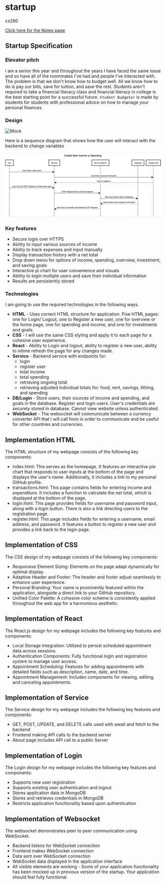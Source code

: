 # startup
cs260

[Click here for the Notes page](notes.md)

## Startup Specification
### Elevator pitch

I am a senior this year and throughout the years I have faced the same issue and so have all of the roommates I've had and people I've interacted with. The problem is that we don't know how to budget well. All we know how to do is pay our bills, save for tuition, and save the rest. Students aren't required to take a financial literacy class and financial literacy in college is the best starting point for a successful future. `Student Budgeter` is made by students for students with professional advice on how to manage your personal finances.

### Design

![Mock](/images/budgetImage.png)

Here is a sequence diagram that shows how the user will interact with the backend to change variables

![SequenceDiagram](/images/SequenceDiagram.png)

### Key features

- Secure login over HTTPS
- Ability to input various sources of income
- Ability to track expenses and input manually
- Display transaction history with a net total
- Drop down menu for options of income, spending, overview, investment, and saving goals
- Interactive pi chart for user convenience and visuals
- Ability to login multiple users and save their individual information
- Results are persistently stored

### Technologies

I am going to use the required technologies in the following ways.

- **HTML** - Uses correct HTML structure for application. Five HTML pages: one for Login/ Logout, one to Register a new user, one for overview or the home page, one for spending and income, and one for investments and goals.
- **CSS** - I will use the same CSS styling and apply it to each page for a cohesive user experience.
- **React** - Ability to Login and logout, ability to register a new user, ability to intime refresh the page for any changes made.
- **Service** - Backend service with endpoints for:
  - login
  - register user
  - total income
  - total spending
  - retrieving ongoing total
  - retrieving adjusted individual totals for: food, rent, savings, tithing, and spending
- **DB/Login** - Store users, their sources of income and spending, and goals in the database. Register and login users. User's credentials are securely stored in database. Cannot view website unless authenticated.
- **WebSocket** - The websocket will communicate between a currency converter API that I will call from in order to communicate and be useful for other countries and currencies.

## Implementation HTML
The HTML structure of my webpage consists of the following key components:
- index.html: This serves as the homepage. It features an interactive pie chart that responds to user inputs at the bottom of the page and displays the user's name. Additionally, it includes a link to my personal GitHub profile.
- transactions.html: This page contains fields for entering income and expenditure. It includes a function to calculate the net total, which is displayed at the bottom of the page.
- login.html: This page provides fields for username and password input, along with a login button. There is also a link directing users to the registration page.
- register.html: This page includes fields for entering a username, email address, and password. It features a button to register a new user and provides a link back to the login page.


## Implementation of CSS
The CSS design of my webpage consists of the following key components:
- Responsive Element Sizing: Elements on the page adapt dynamically for optimal display.
- Adaptive Header and Footer: The header and footer adjust seamlessly to enhance user experience.
- Personal Branding: Your name is prominently featured within the application, alongside a direct link to your GitHub repository.
- Unified Color Palette: A cohesive color scheme is consistently applied throughout the web app for a harmonious aesthetic.


## Implementation of React
The React.js design for my webpage includes the following key features and components:  
- Local Storage Integration: Utilized to persist scheduled appointment data across sessions.  
- Authentication Components: Fully functional login and registration system to manage user access.  
- Appointment Scheduling: Features for adding appointments with detailed fields such as description, name, date, and time.  
- Appointment Management: Includes components for viewing, editing, and canceling appointments.  

## Implementation of Service
The Service design for my webpage includes the following key features and components:
- GET, POST, UPDATE, and DELETE calls used with await and fetch to the backend
- Frontend making API calls to the backend server
- About page includes API call to a public Server

## Implementation of Login
The Login design for my webpage includes the following key features and components:
- Supports new user registration
- Supports existing user authentication and logout
- Stores application data in MongoDB
- Stores and retrieves credentials in MongoDB
- Restricts application functionality based upon authentication

## Implementation of Websocket
The websocket demonstrates peer to peer communication using WebSocket.
- Backend listens for WebSocket connection
- Frontend makes WebSocket connection
- Data sent over WebSocket connection
- WebSocket data displayed in the application interface
- All visible elements are working - Some of your application functionality has been mocked up in previous version of the startup. Your application should feel fully functional.